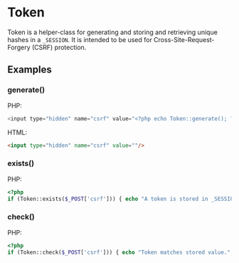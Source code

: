 Token
=====

Token is a helper-class for generating and storing and retrieving unique hashes in a `_SESSION`. It is intended to be used for Cross-Site-Request-Forgery (CSRF) protection.

## Examples
### generate() ###
PHP:
```php
<input type="hidden" name="csrf" value="<?php echo Token::generate(); ?>"/>
```
HTML:
```html
<input type="hidden" name="csrf" value=""/>
```

### exists() ###
PHP:
```php
<?php
if (Token::exists($_POST['csrf'])) { echo "A token is stored in _SESSION."; }
```

### check() ###
PHP:
```php
<?php
if (Token::check($_POST['csrf'])) { echo "Token matches stored value."; }
```
